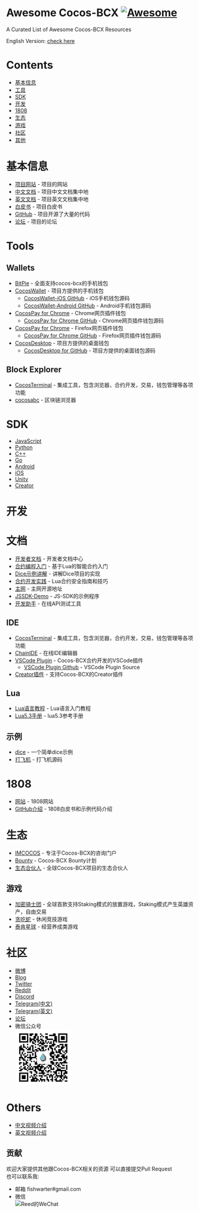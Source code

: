 # Awesome Cocos-BCX [![Awesome](https://cdn.rawgit.com/sindresorhus/awesome/d7305f38d29fed78fa85652e3a63e154dd8e8829/media/badge.svg)](https://github.com/sindresorhus/awesome)<!-- omit in toc --> 
A Curated List of Awesome Cocos-BCX Resources

English Version: [check here](/README-EN.md)

# Contents <!-- omit in toc --> 
- [基本信息](#基本信息)
- [工具](#工具)
- [SDK](#SDK)
- [开发](#开发)
- [1808](#1808)
- [生态](#生态)
- [游戏](#游戏)
- [社区](#社区)
- [其他](#其他)


# 基本信息
* [项目网站](https://www.cocosbcx.io/) - 项目的网站
* [中文文档](https://cn-dev.cocosbcx.io/) - 项目中文文档集中地
* [英文文档](https://dev.cocosbcx.io/) - 项目英文文档集中地
* [白皮书](https://www.cocosbcx.io/static/Whitepaper_zh.pdf) - 项目白皮书
* [GitHub](https://github.com/cocos-bcx) - 项目开源了大量的代码
* [论坛](https://forum.cocosbcx.io/) - 项目的论坛

# Tools
## Wallets
* [BitPie](https://bitpie.com/) - 全面支持cocos-bcx的手机钱包
* [CocosWallet](https://www.cocosbcx.io/product) - 项目方提供的手机钱包
    * [CocosWallet-iOS GitHub](https://github.com/Cocos-BCX/iOSWallet) - iOS手机钱包源码
    * [CocosWallet-Android GitHub](https://github.com/Cocos-BCX/AndroidWallet) - Android手机钱包源码
* [CocosPay for Chrome](https://chrome.google.com/webstore/detail/cocospay/ffbhaeoepdfapfjhcihbbhlaigejfack) - Chrome网页插件钱包
    * [CocosPay for Chrome GitHub](https://github.com/Cocos-BCX/CocosPay) - Chrome网页插件钱包源码
* [CocosPay for Chrome](https://addons.mozilla.org/zh-CN/firefox/addon/cocospay/?src=search) - Firefox网页插件钱包
    * [CocosPay for Chrome GitHub](https://github.com/Cocos-BCX/CocosPay-firefox) - Firefox网页插件钱包源码
* [CocosDesktop](https://www.cocosbcx.io/product) - 项目方提供的桌面钱包
    * [CocosDesktop for  GitHub](https://github.com/Cocos-BCX/CocosPayDesktop) - 项目方提供的桌面钱包源码

  
## Block Explorer
* [CocosTerminal](http://cocos-terminal.com/) - 集成工具，包含浏览器，合约开发，交易，钱包管理等各项功能
* [cocosabc](https://www.cocosabc.com/) - 区块链浏览器

  
# SDK
* [JavaScript](https://github.com/Cocos-BCX/JSSDK)
* [Python](https://github.com/Cocos-BCX/Python-Middleware)
* [C++](https://github.com/Cocos-BCX/bcxLibrary-Cpp)
* [Go](https://github.com/Cocos-BCX/Go-SDK)
* [Android](https://github.com/Cocos-BCX/AndroidSDK)
* [iOS](https://github.com/Cocos-BCX/iOSSDK)
* [Unity](https://github.com/Cocos-BCX/UnitySDK)
* [Creator](https://github.com/Cocos-BCX/bcx-sdk-creator)

# 开发
# 文档
* [开发者文档](https://cn-dev.cocosbcx.io/) - 开发者文档中心
* [合约编程入门](https://cn-dev.cocosbcx.io/docs/hello_world) - 基于Lua的智能合约入门
* [Dice示例讲解](https://cn-dev.cocosbcx.io/docs/81-%E6%8A%BD%E5%A5%96%E7%A4%BA%E4%BE%8B) - 讲解Dice项目的实现
* [合约开发实践](https://github.com/Cocos-BCX/smart-contract-practice) - Lua合约安全指南和技巧
* [主网](https://github.com/Cocos-BCX/cocos-mainnet) - 主网开源地址
* [JSSDK-Demo](https://github.com/Cocos-BCX/JSSDK-Demo) - JS-SDK的示例程序
* [开发助手](http://cocos-terminal.com/#/sdk-debug) - 在线API测试工具

## IDE
* [CocosTerminal](http://cocos-terminal.com/) - 集成工具，包含浏览器，合约开发，交易，钱包管理等各项功能
* [ChainIDE](https://cocosbcxide.com/) - 在线IDE编辑器
* [VSCode Plugin](https://marketplace.visualstudio.com/items?itemName=Cocos-BCX.vscode-cocosbcx) - Cocos-BCX合约开发的VSCode插件
    * [VSCode Plugin Github](https://github.com/Cocos-BCX/vscode-cocos-bcx) - VSCode Plugin Source
* [Creator插件](https://github.com/Cocos-BCX/bcx-sdk-creator) - 支持Cocos-BCX的Creator插件


## Lua
* [Lua语言教程](https://www.runoob.com/lua/lua-tutorial.html) - Lua语言入门教程
* [Lua5.3手册]( https://www.lua.org/manual/5.3/) - lua5.3参考手册


## 示例
* [dice](https://github.com/Cocos-BCX/cocos-dice-sample) - 一个简单dice示例
* [打飞机](https://github.com/Cocos-BCX/cocos-shooting-game) - 打飞机源码


# 1808
* [网站](http://cocos1808.org/) - 1808网站
* [GitHub介绍](https://github.com/Cocos-BCX/1808) - 1808白皮书和示例代码介绍
  
# 生态
* [IMCOCOS](https://imcocos.com/) - 专注于Cocos-BCX的咨询门户
* [Bounty](https://bounty.cocosbcx.io/) - Cocos-BCX Bounty计划
* [生态合伙人](https://www.cocosbcx.io/buildersandangels) - 全球Cocos-BCX项目的生态合伙人

## 游戏
* [加密骑士团](http://ckt.cocosbcx.net/) - 全球首款支持Staking模式的放置游戏，Staking模式产生英雄资产，自由交易
* [贪吃蛇](https://snake-cocosbcx.cocosbcx.net/) - 休闲竞技游戏
* [泰肯星球](http://game2.tokenplanet.net/tokenplanet.html) - 经营养成类游戏

# 社区
* [微博](https://weibo.com/u/2183715773?topnav=1&wvr=6&topsug=1)
* [Blog](https://medium.com/cocosbcx)
* [Twitter](https://twitter.com/cocosbcx)
* [Reddit](https://www.reddit.com/r/cocosbcx/)
* [Discord](https://discord.gg/jdJMNtC)
* [Telegram(中文)](https://t.me/CocosBCX)
* [Telegram(英文)](https://t.me/cocosblockchainexpedition)
* [论坛](https://forum.cocosbcx.io/)
* 微信公众号  
![公众号](https://github.com/ConsensusDev/Awesome-Cocos-BCX/blob/master/files/OfficialAccountsQR.jpg)

# Others
* [中文视频介绍](https://v.qq.com/x/page/k0845061ekk.html)
* [英文视频介绍](https://v.qq.com/x/page/q08458nyqi3.html)

## 贡献<!-- omit in toc --> 
欢迎大家提供其他跟Cocos-BCX相关的资源
可以直接提交Pull Request  
也可以联系我:
* 邮箱 fishwarter#gmail.com
* 微信  
![Reed的WeChat](https://github.com/ConsensusDev/awsome-FISCO-BCOS/blob/master/files/reed.jpg)
